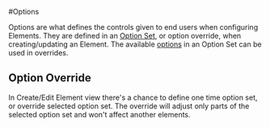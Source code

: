 #Options

Options are what defines the controls given to end users when configuring Elements. They are defined in an [Option Set](/option_sets), or option override, when creating/updating an Element. The available [options](/option_sets/#available-options) in an Option Set can be used in overrides.

## Option Override
In Create/Edit Element view there's a chance to define one time option set, or override selected option set. The override will adjust only parts of the selected option set and won't affect another elements. 